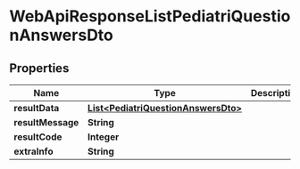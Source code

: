 
# WebApiResponseListPediatriQuestionAnswersDto

## Properties
Name | Type | Description | Notes
------------ | ------------- | ------------- | -------------
**resultData** | [**List&lt;PediatriQuestionAnswersDto&gt;**](PediatriQuestionAnswersDto.md) |  |  [optional]
**resultMessage** | **String** |  |  [optional]
**resultCode** | **Integer** |  |  [optional]
**extraInfo** | **String** |  |  [optional]



